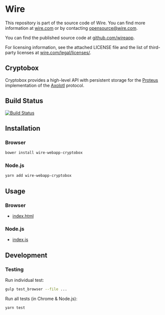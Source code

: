 # Wire

This repository is part of the source code of Wire. You can find more information at [wire.com](https://wire.com) or by contacting opensource@wire.com.

You can find the published source code at [github.com/wireapp](https://github.com/wireapp).

For licensing information, see the attached LICENSE file and the list of third-party licenses at [wire.com/legal/licenses/](https://wire.com/legal/licenses/).

## Cryptobox

Cryptobox provides a high-level API with persistent storage for the [Proteus][2] implementation of the [Axolotl][3] protocol.

[2]: https://github.com/wireapp/proteus
[3]: https://github.com/trevp/axolotl/wiki

## Build Status

[![Build Status](https://travis-ci.org/wireapp/wire-webapp-cryptobox.svg?branch=master)](https://travis-ci.org/wireapp/wire-webapp-cryptobox)

## Installation

### Browser

```bash
bower install wire-webapp-cryptobox
```

### Node.js

```bash
yarn add wire-webapp-cryptobox
```

## Usage

### Browser

- [index.html](./dist/index.html)

### Node.js

- [index.js](./dist/index.js) 

## Development

### Testing

Run individual test:

```bash
gulp test_browser --file ...
```

Run all tests (in Chrome & Node.js):

```bash
yarn test
```
